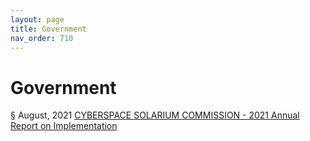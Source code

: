 ```yaml
---
layout: page
title: Government 
nav_order: 710 
---
```


# Government 
§ August, 2021 [CYBERSPACE SOLARIUM COMMISSION - 2021 Annual Report on Implementation](https://archive-c.bsafes.com/docs/C/CYBERSPACE-SOLARIUM-COMMISSION-2021-Annual-Report-on-Implementation/) 
 
